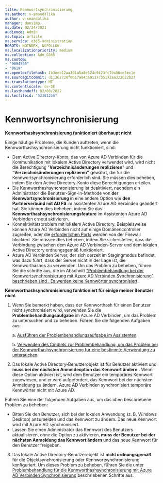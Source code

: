 ```yaml
---
title: Kennwortsynchronisierung
ms.author: v-smandalika
author: v-smandalika
manager: dansimp
ms.date: 02/24/2021
audience: Admin
ms.topic: article
ms.service: o365-administration
ROBOTS: NOINDEX, NOFOLLOW
ms.localizationpriority: medium
ms.collection: Adm_O365
ms.custom:
- "9004595"
- "8619"
ms.openlocfilehash: 1b3eeb12aa301a5a8e524c9423fc79a06ce5ec1e
ms.sourcegitcommit: d11262728f0617a843a0117cb5172aa322022b27
ms.translationtype: MT
ms.contentlocale: de-DE
ms.lasthandoff: 03/08/2022
ms.locfileid: "63181256"
---
```

# <a name="password-synchronization"></a>Kennwortsynchronisierung

**Kennworthashsynchronisierung funktioniert überhaupt nicht**

Einige häufige Probleme, die Kunden auftreten, wenn die Kennworthashsynchronisierung nicht funktioniert, sind:

- Dem Active Directory-Konto, das von Azure AD Verbinden für die Kommunikation mit lokalem Active Directory verwendet wird, wird nicht die Berechtigung "**Verzeichnisänderungen replizieren**" und "**Verzeichnisänderungen replizieren"** gewährt, die für die Kennwortsynchronisierung erforderlich sind. Sie müssen dies beheben, indem Sie dem Active Directory-Konto diese Berechtigungen erteilen.
- Die Kennworthashsynchronisierung ist deaktiviert, nachdem ein Administrator die Benutzer-Sign-In-Methode von **der Kennwortsynchronisierung** in eine andere Option wie **den Partnerverbund mit AD FS** im assistenten Azure AD Verbinden geändert hat. Sie können dies beheben, indem Sie das **Kennworthashsynchronisierungsfeature** im Assistenten Azure AD Verbinden erneut aktivieren.
- Konnektivitätsproblem mit lokalem Active Directory. Beispielsweise können Azure AD Verbinden nicht auf einige Domänencontroller zugreifen, oder die [erforderlichen Ports](https://docs.microsoft.com/azure/active-directory/hybrid/reference-connect-ports) werden von der Firewall blockiert. Sie müssen dies beheben, indem Sie sicherstellen, dass die Verbindung zwischen dem Azure AD Verbinden-Server und dem lokalen Active Directory ordnungsgemäß funktioniert.
- Azure AD Verbinden Server, der sich derzeit im Stagingmodus befindet, was dazu führt, dass der Server nicht in der Lage ist, die Kennworthashes zu verwenden. Um das Problem zu beheben, führen Sie die schritte aus, die im Abschnitt ["Problembehandlung bei der Kennwortsynchronisierung mit Azure AD Verbinden Synchronisierung" beschrieben sind . Es werden keine Kennwörter synchronisiert](https://docs.microsoft.com/azure/active-directory/hybrid/tshoot-connect-password-hash-synchronization).

**Kennworthashsynchronisierung funktioniert für einige meiner Benutzer nicht**

1. Wenn Sie bemerkt haben, dass der Kennworthash für einen Benutzer nicht synchronisiert wird, verwenden Sie die **Problembehandlungsaufgabe** im Azure AD Verbinden, um das Problem zu untersuchen und zu beheben. Führen Sie die folgenden Aufgaben aus:

    a. [Ausführen der Problembehandlungsaufgabe im Assistenten](https://docs.microsoft.com/azure/active-directory/hybrid/tshoot-connect-objectsync)

    b. [Verwenden des Cmdlets zur Problembehandlung, um das Problem bei der Kennworthashsynchronisierung für eine bestimmte Verwendung zu untersuchen](https://docs.microsoft.com/azure/active-directory/hybrid/tshoot-connect-password-hash-synchronization)

2. Das lokale Active Directory-Benutzerobjekt ist für Benutzer aktiviert und **muss bei der nächsten Anmeldeoption das Kennwort ändern** . Wenn diese Option aktiviert ist, wird dem Benutzer ein temporäres Kennwort zugewiesen, und er wird aufgefordert, das Kennwort bei der nächsten Anmeldung zu ändern. Azure AD Verbinden synchronisiert temporäre Kennwörter nicht mit Azure AD.

Führen Sie eine der folgenden Aufgaben aus, um das oben beschriebene Problem zu beheben:

- Bitten Sie den Benutzer, sich bei der lokalen Anwendung (z. B. Windows Desktop) anzumelden und das Kennwort zu ändern. Das neue Kennwort wird mit Azure AD synchronisiert.
- Lassen Sie einen Administrator das Kennwort des Benutzers aktualisieren, ohne die Option zu aktivieren, **muss der Benutzer bei der nächsten Anmeldung das Kennwort ändern** und das neue Kennwort für den Benutzer freigeben.

3. Das lokale Active Directory-Benutzerobjekt ist **nicht ordnungsgemäß** für die Objektsynchronisierung oder Kennwortsynchronisierung konfiguriert. Um dieses Problem zu beheben, führen Sie die unter [Problembehandlung für die Kennworthashsynchronisierung mit Azure AD Verbinden Synchronisierung](https://docs.microsoft.com/azure/active-directory/hybrid/tshoot-connect-password-hash-synchronization) beschriebenen Schritte aus.







